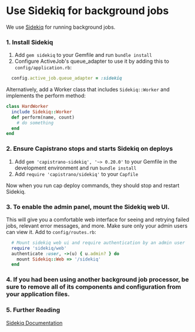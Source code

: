 # Use Sidekiq for background jobs

We use [Sidekiq](https://github.com/mperham/sidekiq) for running background jobs.

### 1. Install Sidekiq
1. Add `gem sidekiq` to your Gemfile and run `bundle install`
2. Configure ActiveJob's queue_adapter to use it by adding this to `config/application.rb`:
```ruby
  config.active_job.queue_adapter = :sidekiq
```
Alternatively, add a Worker class that includes `Sidekiq::Worker` and implements the perform method:

```ruby
class HardWorker
  include Sidekiq::Worker
  def perform(name, count)
    # do something
  end
end
```

### 2. Ensure Capistrano stops and starts Sidekiq on deploys
1. Add `gem 'capistrano-sidekiq', '~> 0.20.0'` to your Gemfile in the development environment and run `bundle install`
2. Add `require 'capistrano/sidekiq'` to your `Capfile`

Now when you run cap deploy commands, they should stop and restart Sidekiq.

### 3. To enable the admin panel, mount the Sidekiq web UI.

This will give you a comfortable web interface for seeing and retrying failed jobs, relevant error messages, and more. Make sure only your admin users can view it.
Add to `config/routes.rb`:
```ruby
  # Mount sidekiq web ui and require authentication by an admin user
  require 'sidekiq/web'
  authenticate :user, ->(u) { u.admin? } do
    mount Sidekiq::Web => '/sidekiq'
  end
```
### 4. If you had been using another background job processor, be sure to remove all of its components and configuration from your application files.

### 5. Further Reading
  [Sidekiq Documentation](https://github.com/mperham/sidekiq/wiki/)

